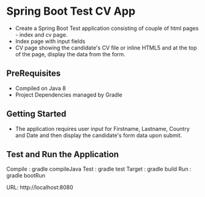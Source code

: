 Spring Boot Test CV App
=============================================================================================================

- Create a Spring Boot Test application consisting of couple of html pages - index and cv page. 
- Index page with input fields
- CV page showing the candidate's CV file or inline HTML5 and at the top of the page, display the data from the form. 

PreRequisites
-----------------------------------------------------------------------------------------------------------------------
- Compiled on Java 8
- Project Dependencies managed by Gradle

Getting Started
-----------------------------------------------------------------------------------------------------------------------
- The application requires user input for Firstname, Lastname, Country and Date and then display the candidate's form data upon submit.
					   
Test and Run the Application
-----------------------------------------------------------------------------------------------------------------------

Compile : gradle compileJava
Test	: gradle test
Target 	: gradle build
Run		: gradle bootRun

URL: http://localhost:8080